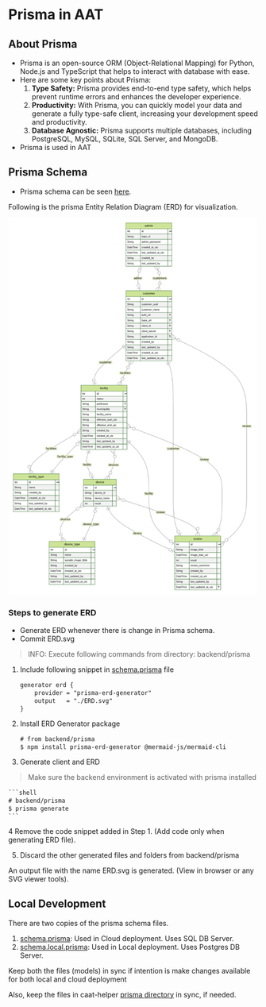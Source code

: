 # Prisma in AAT

## About Prisma

* Prisma is an open-source ORM (Object-Relational Mapping) for Python, Node.js and TypeScript that helps to interact with database with ease.
* Here are some key points about Prisma:
  1. **Type Safety:** Prisma provides end-to-end type safety, which helps prevent runtime errors and enhances the developer experience.
  2. **Productivity:** With Prisma, you can quickly model your data and generate a fully type-safe client, increasing your development speed and productivity.
  3. **Database Agnostic:** Prisma supports multiple databases, including PostgreSQL, MySQL, SQLite, SQL Server, and MongoDB.
* Prisma is used in AAT

## Prisma Schema

* Prisma schema can be seen [here](./schema.prisma).

Following is the prisma Entity Relation Diagram (ERD) for visualization.

<img src="./ERD.svg" alt="ERD" width="500"/>

### Steps to generate ERD

* Generate ERD whenever there is change in Prisma schema.
* Commit ERD.svg

> INFO: Execute following commands from directory: backend/prisma

1. Include following snippet in [schema.prisma](./schema.prisma) file

    ```
    generator erd {
        provider = "prisma-erd-generator"
        output   = "./ERD.svg"
    }
    ```

2. Install ERD Generator package
    ```shell
    # from backend/prisma
    $ npm install prisma-erd-generator @mermaid-js/mermaid-cli
    ```
3. Generate client and ERD

> Make sure the backend environment is activated with prisma installed

    ```shell
    # backend/prisma
    $ prisma generate
    ```

4 Remove the code snippet added in Step 1. (Add code only when generating ERD file).

5. Discard the other generated files and folders from backend/prisma

An output file with the name ERD.svg is generated. (View in browser or any SVG viewer tools).

## Local Development

There are two copies of the prisma schema files.
1. [schema.prisma](./schema.prisma): Used in Cloud deployment. Uses SQL DB Server.
2. [schema.local.prisma](./schema.local.prisma): Used in Local deployment. Uses Postgres DB Server.

Keep both the files (models) in sync if intention is make changes available for both local and cloud deployment

Also, keep the files in caat-helper [prisma directory](./../../tools/caat-helper/src/data/prisma) in sync, if needed.
